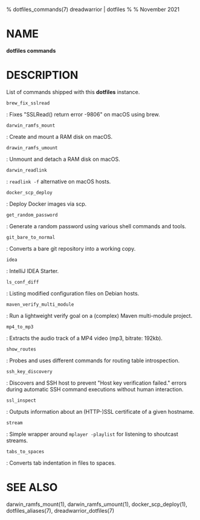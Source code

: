 % dotfiles_commands(7) dreadwarrior | dotfiles
%
% November 2021

# NAME

**dotfiles commands**

# DESCRIPTION

List of commands shipped with this **dotfiles** instance.

`brew_fix_sslread`

:   Fixes "SSLRead() return error -9806" on macOS using brew.

`darwin_ramfs_mount`

:   Create and mount a RAM disk on macOS.

`drawin_ramfs_umount`

:   Unmount and detach a RAM disk on macOS.

`darwin_readlink`

:   `readlink -f` alternative on macOS hosts.

`docker_scp_deploy`

:   Deploy Docker images via scp.

`get_random_password`

:   Generate a random password using various shell commands and tools.

`git_bare_to_normal`

:   Converts a bare git repository into a working copy.

`idea`

:   IntelliJ IDEA Starter.

`ls_conf_diff`

:   Listing modified configuration files on Debian hosts.

`maven_verify_multi_module`

:   Run a lightweight verify goal on a (complex) Maven multi-module project.

`mp4_to_mp3`

:   Extracts the audio track of a MP4 video (mp3, bitrate: 192kb).

`show_routes`

:   Probes and uses different commands for routing table introspection.

`ssh_key_discovery`

:   Discovers and SSH host to prevent "Host key verification failed." errors
    during automatic SSH command executions without human interaction.

`ssl_inspect`

:   Outputs information about an (HTTP-)SSL certificate of a given hostname.

`stream`

:   Simple wrapper around `mplayer -playlist` for listening to shoutcast streams.

`tabs_to_spaces`

:   Converts tab indentation in files to spaces.

# SEE ALSO

darwin_ramfs_mount(1), darwin_ramfs_umount(1), docker_scp_deploy(1), 
dotfiles_aliases(7), dreadwarrior_dotfiles(7)

